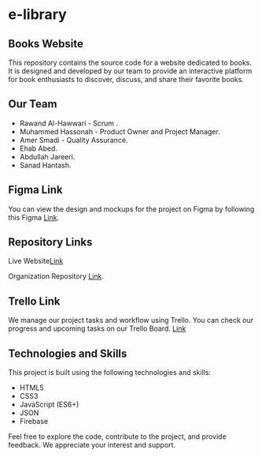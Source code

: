 # e-library

## Books Website
This repository contains the source code for a website dedicated to books. It is designed and developed by our team to provide an interactive platform for book enthusiasts to discover, discuss, and share their favorite books.

## Our Team
* Rawand Al-Hawwari - Scrum .
* Muhammed Hassonah - Product Owner and Project Manager.
* Amer Smadi - Quality Assurance.
* Ehab Abed.
* Abdullah Jareeri.
* Sanad Hantash.

## Figma Link
You can view the design and mockups for the project on Figma by following this Figma [Link](https://www.figma.com/file/ut4vK2lU5mT8N4cwiHnZ2F/g1-library?type=design&node-id=0-1&mode=design&t=ECWRVZ9WvB6KTKSi-0).

## Repository Links
Live Website[Link]()


Organization Repository [Link](https://github.com/https-github-com-group1-library/e-library).
## Trello Link
We manage our project tasks and workflow using Trello. You can check our progress and upcoming tasks on our Trello Board.
[Link](https://trello.com/b/3ogQouds/g1-library)

## Technologies and Skills
This project is built using the following technologies and skills:

* HTML5
* CSS3
* JavaScript (ES6+)
* JSON
* Firebase


Feel free to explore the code, contribute to the project, and provide feedback. We appreciate your interest and support.
